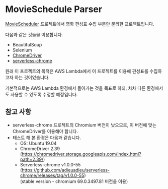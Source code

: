 # MovieSchedule Parser

[MovieScheduler](https://github.com/rubysoho07/MovieScheduler) 프로젝트에서 영화 편성표 수집 부분만 분리한 프로젝트입니다. 

다음과 같은 것들을 이용합니다. 

* BeautifulSoup
* Selenium
* [ChromeDriver](https://sites.google.com/a/chromium.org/chromedriver/)
* [serverless-chrome](https://github.com/adieuadieu/serverless-chrome)

원래 이 프로젝트의 목적은 AWS Lambda에서 이 프로젝트를 이용해 편성표를 수집하고자 하는 것이었습니다.

기본적으로는 AWS Lambda 환경에서 돌아가는 것을 목표로 하되, 차차 다른 환경에서도 사용할 수 있도록 수정할 예정입니다.

## 참고 사항

* serverless-chrome 프로젝트의 Chromium 버전이 낮으므로, 이 버전에 맞는 ChromeDriver를 이용해야 합니다.
* 테스트 해 본 환경은 다음과 같습니다.
    * OS: Ubuntu 19.04
    * ChromeDriver 2.39 (https://chromedriver.storage.googleapis.com/index.html?path=2.39/)
    * Serverless-chrome v1.0.0-55 (https://github.com/adieuadieu/serverless-chrome/releases/tag/v1.0.0-55)
      <br/>(stable version - chromium 69.0.3497.81 버전을 이용)